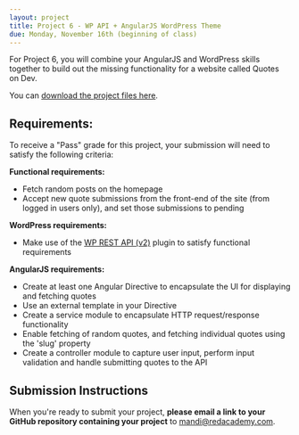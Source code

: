 ```yaml
---
layout: project
title: Project 6 - WP API + AngularJS WordPress Theme
due: Monday, November 16th (beginning of class)
---
```


For Project 6, you will combine your AngularJS and WordPress skills together to build out the missing functionality for a website called Quotes on Dev.

You can [download the project files here](https://s3-us-west-2.amazonaws.com/red-wdp/project-06.zip).

## Requirements:

To receive a "Pass" grade for this project, your submission will need to satisfy the following criteria:

**Functional requirements:**

- Fetch random posts on the homepage
- Accept new quote submissions from the front-end of the site (from logged in users only), and set those submissions to pending

**WordPress requirements:**

- Make use of the [WP REST API (v2)](https://wordpress.org/plugins/rest-api/) plugin to satisfy functional requirements

**AngularJS requirements:**

- Create at least one Angular Directive to encapsulate the UI for displaying and fetching quotes
- Use an external template in your Directive
- Create a service module to encapsulate HTTP request/response functionality
- Enable fetching of random quotes, and fetching individual quotes using the 'slug' property
- Create a controller module to capture user input, perform input validation and handle submitting quotes to the API

## Submission Instructions

When you're ready to submit your project, **please email a link to your GitHub repository containing your project** to [mandi@redacademy.com](mailto:mandi@redacademy.com).
